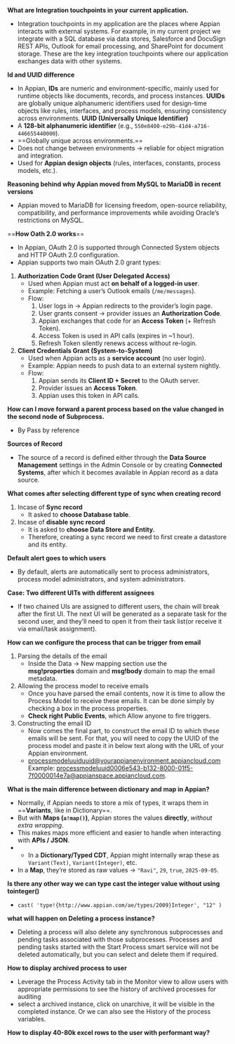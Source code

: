 **What are Integration touchpoints in your current application.**
- Integration touchpoints in my application are the places where Appian interacts with external systems. For example, in my current project we integrate with a SQL database via data stores, Salesforce and DocuSign REST APIs, Outlook for email processing, and SharePoint for document storage. These are the key integration touchpoints where our application exchanges data with other systems.

**Id and UUID difference** 
 - In Appian, **IDs** are numeric and environment-specific, mainly used for runtime objects like documents, records, and process instances. **UUIDs** are globally unique alphanumeric identifiers used for design-time objects like rules, interfaces, and process models, ensuring consistency across environments.
**UUID (Universally Unique Identifier)**
 - A **128-bit alphanumeric identifier** (e.g., `550e8400-e29b-41d4-a716-446655440000`).
- ==Globally unique across environments.==
- Does not change between environments → reliable for object migration and integration.
- Used for **Appian design objects** (rules, interfaces, constants, process models, etc.).

**Reasoning behind why Appian moved from MySQL to MariaDB in recent versions**
 - Appian moved to MariaDB for licensing freedom, open-source reliability, compatibility, and performance improvements while avoiding Oracle’s restrictions on MySQL.

==**How Oath 2.0 works**==
 * In Appian, OAuth 2.0 is supported through Connected System objects and HTTP OAuth 2.0 configuration.
 * Appian supports two main OAuth 2.0 grant types:
 1. **Authorization Code Grant (User Delegated Access)**
	  - Used when Appian must act **on behalf of a logged-in user**.
	  - Example: Fetching a user’s Outlook emails (`/me/messages`).
	  - Flow:
		  1. User logs in → Appian redirects to the provider’s login page.
		  2. User grants consent → provider issues an **Authorization Code**.
		  3. Appian exchanges that code for an **Access Token** (+ Refresh Token).
		  4. Access Token is used in API calls (expires in ~1 hour).
		  5. Refresh Token silently renews access without re-login.
2. **Client Credentials Grant (System-to-System)**
	- Used when Appian acts as a **service account** (no user login).
	- Example: Appian needs to push data to an external system nightly.
	- Flow:
	    1. Appian sends its **Client ID + Secret** to the OAuth server.
	    2. Provider issues an **Access Token**.
	    3. Appian uses this token in API calls.

**How can I move forward a parent process based on the value changed in the second node of Subprocess.**
 - By Pass by reference

**Sources of Record**
 *  The source of a record is defined either through the **Data Source Management** settings in the Admin Console or by creating **Connected Systems**, after which it becomes available in Appian record as a data source.

**What comes after selecting different type of sync when creating record**
1. Incase of **Sync record**
	  - It asked to **choose Database table**.
2. Incase of **disable sync record**
	 - It is asked to **choose Data Store and Entity.**
	 - Therefore, creating a sync record we need to first create a datastore and its entity.

**Default alert goes to which users**
 - By default, alerts are automatically sent to process administrators, process model administrators, and system administrators.

**Case: Two different UITs with different assignees**
 - If two chained UIs are assigned to different users, the chain will break after the first UI. The next UI will be generated as a separate task for the second user, and they’ll need to open it from their task list(or receive it via email/task assignment).

**How can we configure the process that can be trigger from email**
1. Parsing the details of the email
	 - Inside the Data -> New mapping section use the **msg!properties** domain and **msg!body** domain to map the email metadata.
2. Allowing the process model to receive emails
	 - Once you have parsed the email contents, now it is time to allow the Process Model to receive these emails. It can be done simply by checking a box in the process properties.
	 - **Check right Public Events**, which Allow anyone to fire triggers.
3. Constructing the email ID
	 - Now comes the final part, to construct the email ID to which these emails will be sent. For that, you will need to copy the UUID of the process model and paste it in below text along with the URL of your Appian environment.
	 - processmodeluuiduuid@yourappianenvironment.appiancloud.com
		 Example: processmodeluuid0006e543-b132-8000-01f5-7f0000014e7a@appianspace.appiancloud.com.

**What is the main difference between dictionary and map in Appian?**
- Normally, if Appian needs to store a mix of types, it wraps them in ==**Variants**, like in Dictionary==.
- But with **Maps (`a!map()`)**, Appian stores the values **directly**, _without extra wrapping_.
- This makes maps more efficient and easier to handle when interacting with **APIs / JSON**.
- - In a **Dictionary/Typed CDT**, Appian might internally wrap these as `Variant(Text)`, `Variant(Integer)`, etc.
- In a **Map**, they’re stored as raw values → `"Ravi"`, `29`, `true`, `2025-09-05`.


**Is there any other way we can type cast the integer value without using tointeger()**
 - `cast( 'type!{http://www.appian.com/ae/types/2009}Integer', "12" )`

**what will happen on Deleting a process instance?**
 - Deleting a process will also delete any synchronous subprocesses and pending tasks associated with those subprocesses. Processes and pending tasks started with the Start Process smart service will not be deleted automatically, but you can select and delete them if required.

**How to display archived process to user**
 - Leverage the Process Activity tab in the Monitor view to allow users with appropriate permissions to see the history of archived processes for auditing
 - select a archived instance, click on unarchive, it will be visible in the completed instance. Or we can also see the History of the process variables.
 
 **How to display 40-80k excel rows to the user with performant way?**